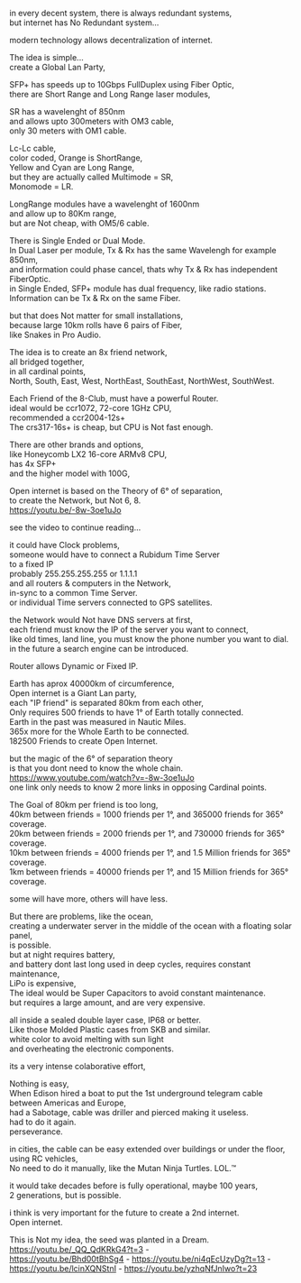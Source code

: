 in every decent system, there is always redundant systems, </br>
but internet has No Redundant system... </br>

modern technology allows decentralization of internet. </br>

The idea is simple... </br>
create a Global Lan Party, </br>

SFP+ has speeds up to 10Gbps FullDuplex using Fiber Optic, </br>
there are Short Range and Long Range laser modules, </br>

SR has a wavelenght of 850nm  </br>
and allows upto 300meters with OM3 cable, </br>
only 30 meters with OM1 cable. </br>

Lc-Lc cable, </br>
color coded, Orange is ShortRange, </br>
Yellow and Cyan are Long Range, </br>
but they are actually called Multimode = SR, </br>
Monomode = LR. </br>

LongRange modules have a wavelenght of 1600nm  </br>
and allow up to 80Km range, </br>
but are Not cheap, with OM5/6 cable. </br>

There is Single Ended or Dual Mode. </br>
In Dual Laser per module, Tx & Rx has the same Wavelengh for example 850nm, </br>
and information could phase cancel, thats why Tx & Rx has independent FiberOptic. </br>
in Single Ended, SFP+ module has dual frequency, like radio stations. </br>
Information can be Tx & Rx on the same Fiber. </br>

but that does Not matter for small installations, </br>
because large 10km rolls have 6 pairs of Fiber, </br>
like Snakes in Pro Audio. </br>

The idea is to create an 8x friend network, </br>
all bridged together, </br>
in all cardinal points, </br>
North, South, East, West, NorthEast, SouthEast, NorthWest, SouthWest. </br>

Each Friend of the 8-Club, must have a powerful Router. </br>
ideal would be ccr1072, 72-core 1GHz CPU, </br>
recommended a ccr2004-12s+ </br>
The crs317-16s+ is cheap, but CPU is Not fast enough. </br>

There are other brands and options, </br>
like Honeycomb LX2 16-core ARMv8 CPU, </br>
has 4x SFP+ </br>
and the higher model with 100G, </br>

Open internet is based on the Theory of 6° of separation, </br>
to create the Network, but Not 6, 8. </br>
https://youtu.be/-8w-3oe1uJo </br>

see the video to continue reading... </br>

it could have Clock problems, </br>
someone would have to connect a Rubidum Time Server </br>
to a fixed IP </br>
probably 255.255.255.255 or 1.1.1.1 </br>
and all routers & computers in the Network, </br>
in-sync to a common Time Server. </br>
or individual Time servers connected to GPS satellites. </br>

the Network would Not have DNS servers at first, </br>
each friend must know the IP of the server you want to connect, </br>
like old times, land line, you must know the phone number you want to dial. </br>
in the future a search engine can be introduced. </br>

Router allows Dynamic or Fixed IP. </br>

Earth has aprox 40000km of circumference, </br>
Open internet is a Giant Lan party, </br>
each "IP friend" is separated 80km from each other, </br>
Only requires 500 friends to have 1° of Earth totally connected. </br>
Earth in the past was measured in Nautic Miles. </br>
365x more for the Whole Earth to be connected. </br>
182500 Friends to create Open Internet. </br>

but the magic of the 6° of separation theory </br>
is that you dont need to know the whole chain. </br>
https://www.youtube.com/watch?v=-8w-3oe1uJo </br>
one link only needs to know 2 more links in opposing Cardinal points. </br>

The Goal of 80km per friend is too long, </br>
40km between friends = 1000 friends per 1°, and 365000 friends for 365° coverage. </br>
20km between friends = 2000 friends per 1°, and 730000 friends for 365° coverage. </br>
10km between friends = 4000 friends per 1°, and 1.5 Million friends for 365° coverage. </br>
1km between friends = 40000 friends per 1°, and 15 Million friends for 365° coverage. </br>

some will have more, others will have less. </br>

But there are problems, like the ocean, </br>
creating a underwater server in the middle of the ocean with a floating solar panel, </br>
is possible. </br>
but at night requires battery, </br>
and battery dont last long used in deep cycles, requires constant maintenance, </br>
LiPo is expensive, </br>
The ideal would be Super Capacitors to avoid constant maintenance. </br>
but requires a large amount, and are very expensive. </br>

all inside a sealed double layer case, IP68 or better. </br>
Like those Molded Plastic cases from SKB and similar. </br>
white color to avoid melting with sun light </br>
and overheating the electronic components. </br>

its a very intense colaborative effort, </br>

Nothing is easy, </br>
When Edison hired a boat to put the 1st underground telegram cable between Americas and Europe, </br>
had a Sabotage, cable was driller and pierced making it useless. </br>
had to do it again. </br>
perseverance. </br>

in cities, the cable can be easy extended over buildings or under the floor, </br>
using RC vehicles, </br>
No need to do it manually, like the Mutan Ninja Turtles. LOL.™ </br>

it would take decades before is fully operational, maybe 100 years, </br>
2 generations, but is possible. </br>

i think is very important for the future to create a 2nd internet. </br>
Open internet. </br>

This is Not my idea, the seed was planted in a Dream. </br>
https://youtu.be/_QQ_QdKRkG4?t=3 -  </br>
https://youtu.be/Bhd00tBhSg4 - https://youtu.be/ni4qEcUzyDg?t=13 - https://youtu.be/lcinXQNStnI - 
https://youtu.be/yzhqNfJnIwo?t=23 </br>

